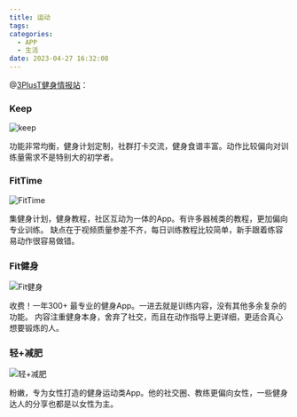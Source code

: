 ```yaml
---
title: 运动
tags:
categories:
  - APP
  - 生活
date: 2023-04-27 16:32:08
---
```


@[3PlusT健身情报站](https://zhuanlan.zhihu.com/p/131328700)：

### Keep

![keep](https://pic2.zhimg.com/v2-b0bf2350ebc5b208dfeedc6a66be8d21_b.jpg)

功能非常均衡，健身计划定制，社群打卡交流，健身食谱丰富。动作比较偏向对训练量需求不是特别大的初学者。<!--more-->

### FitTime

![FitTime](https://pic4.zhimg.com/v2-818d812decc2bb8f8632894e4dd6417b_b.jpg)

集健身计划，健身教程，社区互动为一体的App。有许多器械类的教程，更加偏向专业训练。
缺点在于视频质量参差不齐，每日训练教程比较简单，新手跟着练容易动作很容易做错。

### Fit健身

![Fit健身](https://pic3.zhimg.com/v2-6f9ab6a0726036876a8f7482fde8b902_b.jpg)

收费！一年300+
最专业的健身App。一进去就是训练内容，没有其他多余复杂的功能。
内容注重健身本身，舍弃了社交，而且在动作指导上更详细，更适合真心想要锻炼的人。

### 轻+减肥

![轻+减肥](https://pic4.zhimg.com/v2-e93c0100ee6b279bd6cb8012327e6a73_b.jpg)

粉嫩，专为女性打造的健身运动类App。他的社交圈、教练更偏向女性，一些健身达人的分享也都是以女性为主。
